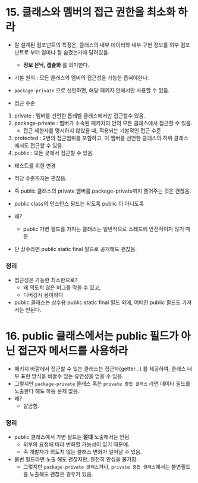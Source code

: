 # 15. 클래스와 멤버의 접근 권한을 최소화 하라

- 잘 설계된 컴포넌트의 특징은, 클래스의 내부 데이터와 내부 구현 정보를 외부 컴포넌트로 부터 얼마나 잘 숨겼는가에 달려있음.
  - **정보 은닉, 캡슐화** 를 의미한다.
- 기본 원칙 : 모든 클래스와 멤버의 접근성을 가능한 좁혀야한다.
- `package-private` 으로 선언하면, 해당 패키지 안에서만 사용할 수 있음.



- 접근 수준

1. private : 멤버를 선언한 톱레벨 클래스에서만 접근할수 있음.
2. package-private : 멤버가 소속된 패키지의 안의 모든 클래스에서 접근할 수 있음.
   - 접근 제한자를  명시하지 않았을 때, 적용되는 기본적인 접근 수준
3. protected : 2번의 접근범위를 포함하고, 이 멤버를 선언한 클래스의 하위 클래스에서도 접근할 수 있음.
4. public : 모든 곳에서 접근할 수 있음.



- 테스트를 위한 변경
- 적당 수준까지는 괜찮음.
- 즉 public 클래스의 private 멤버를 package-private까지 풀어주는 것은 괜찮음.



- public class의 인스턴스 필드는 되도록 public 이 아니도록

- 왜?
  - public 가변 필드를 가지는 클래스는 일반적으로 스레드에 안전적이지 않기 때문
- 단 상수라면 public static final 필드로 공개해도 괜찮음.



### 정리

- 접근성은 가능한 최소한으로?
  - 왜 의도치 않은 버그를 막을 수 있고,
  - 디버깅시 용이하다
- public 클래스는 상수용 public static final 필드 외에, 어떠한 public 필드도 가져서는 안된다.



# 16. public 클래스에서는 public 필드가 아닌 접근자 메서드를 사용하라

- 패키지 바깥에서 접근할 수 있는 클래스는 접근자(getter...) 를 제공하여, 클래스 내부 표현 방식을 바꿀수 있는 유연성을 얻을 수 있음.
- 그렇지만 `package-private` 클래스 혹은 `private 중첩 클래스` 라면 데이터 필드를 노출한다 해도 하등 문제 없음.
- 왜?
  - 깔끔함.

### 정리

- public 클래스에서 가변 필드는 **절대** 노출해서는 안됨.
  - 외부의 요청에 따라 변화할 가능성이 있기 때문에. 
  - 즉 개발자가 의도치 않는 클래스 변화가 일어날 수 있음.
- 불변 필드라면 노출 해도 괜찮지만, 완전히 안심을 불가함.
  - 그렇지만 `package-private 클래스`거나, `private 중첩 클래스`에서는 불변필드를 노출해도 괜찮은 경우가 있음.

